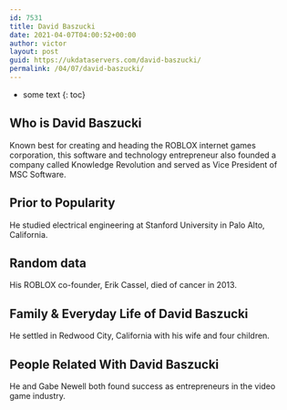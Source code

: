 ```yaml
---
id: 7531
title: David Baszucki
date: 2021-04-07T04:00:52+00:00
author: victor
layout: post
guid: https://ukdataservers.com/david-baszucki/
permalink: /04/07/david-baszucki/
---
```


* some text
{: toc}


## Who is David Baszucki



Known best for creating and heading the ROBLOX internet games corporation, this software and technology entrepreneur also founded a company called Knowledge Revolution and served as Vice President of MSC Software.

                
                
                
## Prior to Popularity



He studied electrical engineering at Stanford University in Palo Alto, California.

                
                
                
## Random data



His ROBLOX co-founder, Erik Cassel, died of cancer in 2013.

                
                
                
## Family & Everyday Life of David Baszucki



He settled in Redwood City, California with his wife and four children.

                
                
                
## People Related With David Baszucki



He and Gabe Newell both found success as entrepreneurs in the video game industry.

                
              
            
          
          
          